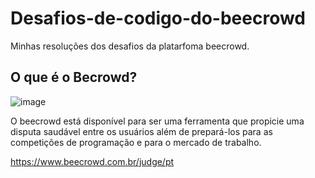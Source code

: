 # Desafios-de-codigo-do-beecrowd
Minhas resoluções dos desafios da platarfoma beecrowd.

## O que é o Becrowd?
![image](https://github.com/natsalete/desafios-de-codigo-do-beecrowd/assets/135389319/865e1f71-dcae-407c-b1f2-1964bc4ad5f9)

O beecrowd está disponível para ser uma ferramenta que propicie uma disputa saudável entre os usuários além de prepará-los para as competições de programação e para o mercado de trabalho.

https://www.beecrowd.com.br/judge/pt
